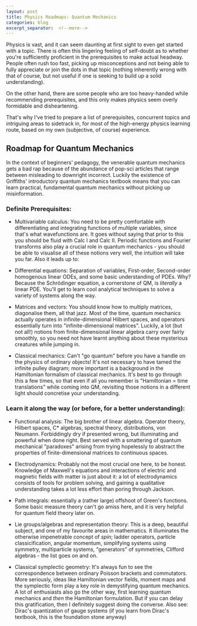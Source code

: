 ```yaml
---
layout: post
title: Physics Roadmaps: Quantum Mechanics 
categories: blog
excerpt_separator:  <!--more-->
---
```


Physics is vast, and it can seem daunting at first sight to even get started with a topic. There is often this lingering feeling of self-doubt as to whether you're sufficiently proficient in the prerequisites to make actual headway. People often rush too fast, picking up misconceptions and not being able to fully appreciate or join the dots in that topic (nothing inherently wrong with that of course, but not useful if one is seeking to build up a solid understanding). 

On the other hand, there are some people who are too heavy-handed while recommending prerequisites, and this only makes physics seem overly formidable and disheartening. 

That's why I've tried to prepare a list of prerequisites, concurrent topics and intriguing areas to sidetrack in, for most of the high-energy physics learning route, based on my own (subjective, of course) experience.

## Roadmap for Quantum Mechanics

In the context of beginners' pedagogy, the venerable quantum mechanics gets a bad rap because of the abundance of pop-sci articles that range between misleading to downright incorrect. Luckily the existence of Griffiths' introductory quantum mechanics textbook means that you can learn practical, fundamental quantum mechanics without picking up misinformation.

### Definite Prerequisites: 
- Multivariable calculus: You need to be pretty comfortable with differentiating and integrating functions of multiple variables, since that's what wavefunctions are. It goes without saying that prior to this you should be fluid with Calc I and Calc II. Periodic functions and Fourier transforms also play a crucial role in quantum mechanics - you should be able to visualise all of these notions very well, the intuition will take you far. Also it leads up to:

- Differential equations: Separation of variables, First-order, Second-order homogenous linear ODEs, and some basic understanding of PDEs. Why? Because the Schrödinger equation, a cornerstone of QM, is *literally* a linear PDE.  You'll get to learn cool analytical techniques to solve a variety of systems along the way.

- Matrices and vectors: You should know how to multiply matrices, diagonalise them, all that jazz. Most of the time, quantum mechanics actually operates in infinite-dimensional Hilbert spaces, and operators essentially turn into "infinite-dimensional matrices". Luckily, a lot (but not all!) notions from finite-dimensional linear algebra carry over fairly smoothly, so you need not have learnt anything about these mysterious creatures while jumping in.

- Classical mechanics: Can't "go quantum" before you have a handle on the physics of ordinary objects! It's not necessary to have tamed the infinite pulley diagram; more important is a background in the Hamiltonian formalism of classical mechanics. It's best to go through this a few times, so that even if all you remember is "Hamiltonian = time translations" while coming into QM, revisiting those notions in a different light should concretise your understanding.    

### Learn it along the way (or before, for a better understanding):
- Functional analysis: The big brother of linear algebra. Operator theory, Hilbert spaces, C* algebras, spectral theory, distributions, von Neumann. Forbiddingly dry if presented wrong, but illuminating and powerful when done right. Best served with a smattering of quantum mechanical "paradoxes" arising from trying hopelessly to abstract the properties of finite-dimensional matrices to continuous spaces.

- Electrodynamics: Probably not the most crucial one here, to be honest. Knowledge of Maxwell's equations and interactions of electric and magnetic fields with matter is just about it: a lot of electrodynamics consists of tools for problem solving, and gaining a qualitative understanding takes a lot less effort than poring through Jackson.

- Path integrals: essentially a (rather large) offshoot of Green's functions. Some basic measure theory can't go amiss here, and it is very helpful for quantum field theory later on.

- Lie groups/algebras and representation theory: This is a deep, beautiful subject, and one of my favourite areas in mathematics. It illuminates the otherwise impenetrable concept of *spin*; ladder operators, particle classicification, angular momentum, simplifying systems using symmetry, multiparticle systems, "generators" of symmetries, Clifford algebras - the list goes on and on.

- Classical symplectic geometry: It's always fun to see the correspondence between ordinary Poisson brackets and commutators. More seriously, ideas like Hamiltonian vector fields, moment maps and the symplectic form play a key role in demystifying quantum mechanics. A lot of enthusiasts also go the other way, first learning quantum mechanics and *then* the Hamiltonian formulation. But if you can delay this gratification, then I definitely suggest doing the converse.  Also see: Dirac's quantization of gauge systems (if you learn from Dirac's textbook, this is the foundation stone anyway)
